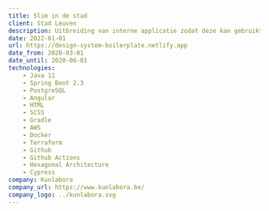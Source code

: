 ```yaml
---
title: Slim in de stad
client: Stad Leuven
description: Uitbreiding van interne applicatie zodat deze kan gebruikt worden door verschillende sociale organisaties, alsook de applicatie omvormen zodat deze volwaardig bruikbaar is op mobiele apparaten.
date: 2022-01-01
url: https://design-system-boilerplate.netlify.app
date_from: 2020-03-01
date_until: 2020-06-01
technologies:
    - Java 11
    - Spring Boot 2.3
    - PostgreSQL
    - Angular
    - HTML
    - SCSS
    - Gradle
    - AWS
    - Docker
    - Terraform
    - Github
    - Github Actions
    - Hexagonal Architecture
    - Cypress
company: Kunlabora
company_url: https://www.kunlabora.be/
company_logo: ../kunlabora.svg
---
```

